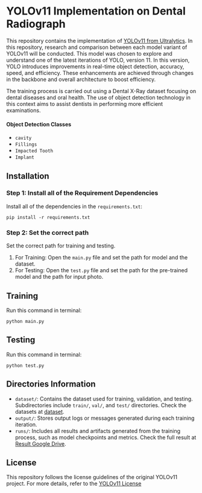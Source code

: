 # YOLOv11 Implementation on Dental Radiograph

This repository contains the implementation of [YOLOv11 from Ultralytics](https://docs.ultralytics.com/models/yolo11/#what-are-the-key-improvements-in-ultralytics-yolo11-compared-to-previous-versions). In this repository, research and comparison between each model variant of YOLOv11 will be conducted. This model was chosen to explore and understand one of the latest iterations of YOLO, version 11. In this version, YOLO introduces improvements in real-time object detection, accuracy, speed, and efficiency. These enhancements are achieved through changes in the backbone and overall architecture to boost efficiency.

The training process is carried out using a Dental X-Ray dataset focusing on dental diseases and oral health. The use of object detection technology in this context aims to assist dentists in performing more efficient examinations. 

#### Object Detection Classes
- `cavity`
- `Fillings`
- `Impacted Tooth`
- `Implant`

## Installation

### Step 1: Install all of the Requirement Dependencies 
Install all of the dependencies in the `requirements.txt`:

    
    pip install -r requirements.txt
    
### Step 2: Set the correct path
Set the correct path for training and testing.

1. For Training:
Open the `main.py` file and set the path for model and the dataset.
2. For Testing:
Open the `test.py` file and set the path for the pre-trained model and the path for input photo.

## Training 
Run this command in terminal:
    
    python main.py
    
## Testing
Run this command in terminal:
    
    python test.py
    
    
## Directories Information
- `dataset/`: Contains the dataset used for training, validation, and testing. Subdirectories include `train/`, `val/`, and `test/` directories. Check the datasets at [dataset](https://universe.roboflow.com/gozdes-projects/dental-x-ray-1imfs).
- `output/`: Stores output logs or messages generated during each training iteration.
- `runs/`: Includes all results and artifacts generated from the training process, such as model checkpoints and metrics. Check the full result at [Result Google Drive](https://drive.google.com/drive/folders/15E7v1GZnyVupQ03RYm36dr_FcWazUD3u?usp=sharing).

## License
This repository follows the license guidelines of the original YOLOv11 project. For more details, refer to the [YOLOv11 License](https://docs.ultralytics.com/models/yolo11/#what-are-the-key-improvements-in-ultralytics-yolo11-compared-to-previous-versions)
    
